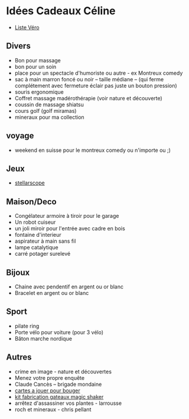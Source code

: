 # Idées Cadeaux Céline

- [Liste Véro](https://gcauchis.github.io/idKDO/Vero)

## Divers

- Bon pour massage
- bon pour un soin
- place pour un spectacle d'humoriste ou autre - ex Montreux comedy
- sac à main marron foncé ou noir – taille médiane – (qui ferme complétement avec fermeture éclair pas juste un bouton pression)
- souris ergonomique
- Coffret massage madérothérapie (voir nature et découverte)
- coussin de massage shiatsu
- cours golf (golf miramas)
- mineraux pour ma collection

## voyage

- weekend en suisse pour le montreux comedy
  ou n'importe ou ;)

## Jeux

- [stellarscope](https://www.natureetdecouvertes.com/optique-astronomie/telescopes/accessoires-astronomie/stellarscope-53162410)

## Maison/Deco

- Congélateur armoire à tiroir pour le garage
- Un robot cuiseur
- un joli miroir pour l'entrée avec cadre en bois
- fontaine d'interieur
- aspirateur à main sans fil
- lampe catalytique
- carré potager surelevé

## Bijoux

- Chaine avec pendentif en argent ou or blanc
- Bracelet en argent ou or blanc

## Sport

- pilate ring
- Porte vélo pour voiture (pour 3 vélo)
- Bâton marche nordique 

## Autres

- crime en image - nature et découvertes
- Menez votre propre enquête
- Claude Cancès – brigade mondaine
- [cartes a jouer pour bouger](https://www.natureetdecouvertes.com/livres-loisirs/librairie-bien-etre/activites-physiques/cartes-a-jouer-pour-bouger-10250110)
- [kit fabrication gateaux magic shaker](https://www.natureetdecouvertes.com/thes-epicerie/a-faire-soi-meme/kit-cuisine/kit-fabrication-gateaux-magic-shaker-61186280)
- arrêtez d'assassiner vos plantes - larrousse
- roch et mineraux - chris pellant
